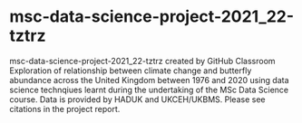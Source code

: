 # msc-data-science-project-2021_22-tztrz
msc-data-science-project-2021_22-tztrz created by GitHub Classroom
Exploration of relationship between climate change and butterfly abundance across the United Kingdom between 1976 and 2020 using data science technqiues learnt during the undertaking of the MSc Data Science course. Data is provided by HADUK and UKCEH/UKBMS. Please see citations in the project report. 